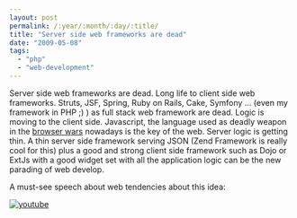 ```yaml
---
layout: post
permalink: /:year/:month/:day/:title/
title: "Server side web frameworks are dead"
date: "2009-05-08"
tags: 
  - "php"
  - "web-development"
---
```


Server side web frameworks are dead. Long life to client side web frameworks. Struts, JSF, Spring, Ruby on Rails, Cake, Symfony ... (even my framework in PHP ;) ) as full stack web framework are dead. Logic is moving to the client side. Javascript, the language used as deadly weapon in the [browser wars](http://en.wikipedia.org/wiki/Browser_wars) nowadays is the key of the web. Server logic is getting thin. A thin server side framework serving JSON (Zend Framework is really cool for this) plus a good and strong client side framework such as Dojo or ExtJs with a good widget set with all the application logic can be the new parading of web develop.

A must-see speech about web tendencies about this idea:

[![youtube](https://img.youtube.com/vi/XMkIZZ7dBng/0.jpg)](https://www.youtube.com/watch?v=XMkIZZ7dBng)

